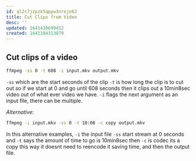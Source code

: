 ```yaml
---
id: ql2c7jzpzk5qppw3nreje63
title: Cut Clips from Video
desc: ''
updated: 1641438699452
created: 1641184313079
---
```



## Cut clips of a video

```bash
ffmpeg -ss 0 -t 608 -i input.mkv output.mkv
```

`-ss` which are the start seconds of the clip
`-t` is how long the clip is to cut out so if we start at 0 and go until 608 seconds then it clips out a 10min8sec video out of what ever video we have. 
`-i` flags the next argument as an input file, there can be multiple.

_Alternative:_

```bash
ffmpeg -i input.mkv -ss 0 -t 10:08 -c copy output.mkv
```

In this alternative examples, 
`-i` the input file 
`-ss` start stream at 0 seconds and 
`-t` says the amount of time to go is 10min8sec then 
`-c` is codec its a copy this way it doesnt need to reencode it saving time, and then the output file.
